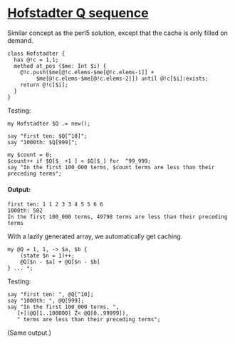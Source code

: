 [1]: http://rosettacode.org/wiki/Hofstadter_Q_sequence

# [Hofstadter Q sequence][1]

Similar concept as the perl5 solution, except that the cache is only filled on demand.

```perl6
class Hofstadter {
  has @!c = 1,1;
  method at_pos ($me: Int $i) {
    @!c.push($me[@!c.elems-$me[@!c.elems-1]] +
	     $me[@!c.elems-$me[@!c.elems-2]]) until @!c[$i]:exists;
    return @!c[$i];
  }
}
```


Testing:

```perl6
my Hofstadter $Q .= new();
 
say "first ten: $Q[^10]";
say "1000th: $Q[999]";
 
my $count = 0;
$count++ if $Q[$_ +1 ] < $Q[$_] for  ^99_999;
say "In the first 100_000 terms, $count terms are less than their preceding terms";
```

#### Output:
```
first ten: 1 1 2 3 3 4 5 5 6 6
1000th: 502
In the first 100_000 terms, 49798 terms are less than their preceding terms
```


With a lazily generated array, we automatically get caching.

```perl6
my @Q = 1, 1, -> $a, $b {
    (state $n = 1)++;
    @Q[$n - $a] + @Q[$n - $b]
} ... *;
```


Testing:

```perl6
say "first ten: ", @Q[^10];
say "1000th: ", @Q[999];
say "In the first 100_000 terms, ",
   [+](@Q[1..100000] Z< @Q[0..99999]),
   " terms are less than their preceding terms";
```


(Same output.)